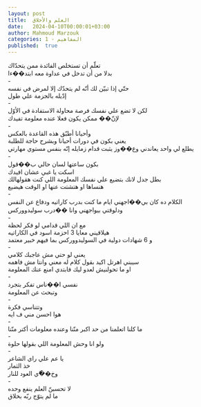 ```yaml
---
layout: post
title:  العلم والأخلاق
date:   2024-04-10T00:00:01+03:00
author: Mahmoud Marzouk
categories: 1 - المفاهيم
published:  true
---
```

تعلّم أن تستخلص الفائدة ممن يتحدّاك\
بدلا من أن تدخل في عداوة معه ابتد��ءا\
-\
حتّي إذا تبيّن لك أنّه لم يتحدّك إلا لمرض في نفسه\
إدّيله بالجزمة علي طول\
-\
لكن لا تضع علي نفسك فرصة محاولة الاستفادة في الأوّل\
لإنّ�� ممكن يكون فعلا عنده معلومة تفيدك\
-\
وأحيانا أطبّق هذه القاعدة بالعكس\
يعني بكون في دورات أحيانا وبشرح حاجة للطلبة\
يطلع لي واحد يعاندني وع��وز يثبت قدام زمايله إنّه بنفس مستوي مهارتي\
-\
بكون ساعتها لسان حالي ب��قول\
اسكت يا غبي عشان افيدك\
بطل جدل لانك بتضيع علي نفسك المعلومة اللي كنت هقولهالك\
هنساها او هتشتت عنها او الوقت هيضيع\
-\
الكلام ده كان بي��اجهني ايام ما كنت بدرب كاراتيه ودفاع عن النفس\
ودلوقتي بيواجهني وانا ��درب سوليدووركس\
-\
مع ان اللي قدامي لو فكر لحظة\
هيلاقيني معايا 3 احزمة اسود في الكاراتيه\
و 6 شهادات دولية في السوليدووركس بما فيهم خبير معتمد\
-\
يعني لو حتي مش عاجبك كلامي\
سيبني اهرتل اكيد بقول كلام له معني وانتا مش فاهمه\
او ما تحولنيش لعدو ليك فابتدي امنع عنك المعلومة\
-\
نفسي ا��ناس تفكر بتجرد\
وتبحث عن المعلومة\
-\
وتتناسي فكرة\
هوا احسن مني ف ايه\
-\
ما كلنا اتعلمنا من حد اكبر منّنا وعنده معلومات أكتر منّنا\
-\
ولو انا وحش المعلومة اللي بقولها حلوة\
-\
يا عم علي راي الشاعر\
خذ الثمار\
وخ��ّي العود للنار\
-\
لا تحسبنّ العلم ينفع وحده\
ما لم يتوّج ربّه بخلاق
